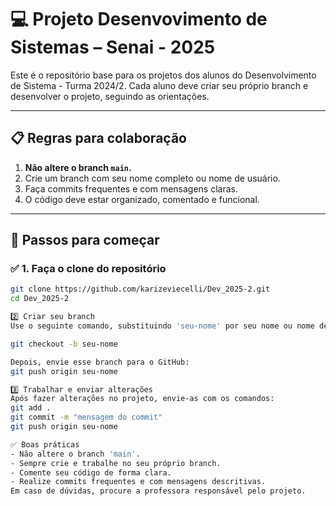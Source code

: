 

# 💻 Projeto Desenvovimento de Sistemas – Senai - 2025

Este é o repositório base para os projetos dos alunos do Desenvolvimento de Sistema - Turma 2024/2. Cada aluno deve criar seu próprio branch e desenvolver o projeto, seguindo as orientações.

---

## 📋 Regras para colaboração

1. **Não altere o branch `main`.**
2. Crie um branch com seu nome completo ou nome de usuário.
3. Faça commits frequentes e com mensagens claras.
4. O código deve estar organizado, comentado e funcional.

---

## 🚀 Passos para começar

### ✅ 1. Faça o clone do repositório

```bash
git clone https://github.com/karizeviecelli/Dev_2025-2.git
cd Dev_2025-2

2️⃣ Criar seu branch
Use o seguinte comando, substituindo 'seu-nome' por seu nome ou nome de usuário:

git checkout -b seu-nome

Depois, envie esse branch para o GitHub:
git push origin seu-nome

3️⃣ Trabalhar e enviar alterações
Após fazer alterações no projeto, envie-as com os comandos:
git add .
git commit -m "mensagem do commit"
git push origin seu-nome

✅ Boas práticas
- Não altere o branch 'main'.
- Sempre crie e trabalhe no seu próprio branch.
- Comente seu código de forma clara.
- Realize commits frequentes e com mensagens descritivas.
Em caso de dúvidas, procure a professora responsável pelo projeto.
